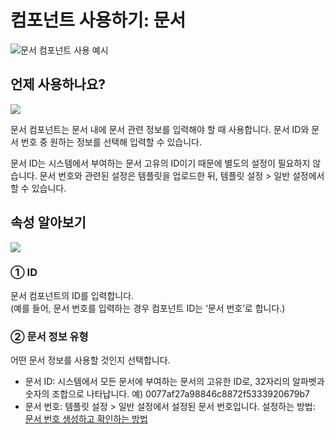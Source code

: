 # 컴포넌트 사용하기: 문서

![](https://www.eformsign.com/kr/support/wp-content/uploads/sites/5/2020/04/image.png)문서 컴포넌트 사용 예시

## 언제 사용하나요?

![](https://www.eformsign.com/kr/support/wp-content/uploads/sites/5/2020/04/document-component-in-list.png)

문서 컴포넌트는 문서 내에 문서 관련 정보를 입력해야 할 때 사용합니다. 문서 ID와 문서 번호 중 원하는 정보를 선택해 입력할 수 있습니다.

문서 ID는 시스템에서 부여하는 문서 고유의 ID이기 때문에 별도의 설정이 필요하지 않습니다. 문서 번호와 관련된 설정은 템플릿을 업로드한 뒤, 템플릿 설정 &gt; 일반 설정에서 할 수 있습니다.

## 속성 알아보기

![](https://www.eformsign.com/kr/support/wp-content/uploads/sites/5/2020/04/document-domponent-properties.png)

### ① ID

문서 컴포넌트의 ID를 입력합니다.  
\(예를 들어, 문서 번호를 입력하는 경우 컴포넌트 ID는 ‘문서 번호’로 합니다.\)

### ② 문서 정보 유형

어떤 문서 정보를 사용할 것인지 선택합니다.

* 문서 ID: 시스템에서 모든 문서에 부여하는 문서의 고유한 ID로, 32자리의 알파벳과 숫자의 조합으로 나타납니다. 예\) 0077af27a98846c8872f5333920679b7
* 문서 번호: 템플릿 설정 &gt; 일반 설정에서 설정된 문서 번호입니다. 설정하는 방법: [문서 번호 생성하고 확인하는 방법](../undefined-9.md)

